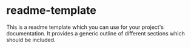 # readme-template
This is a readme template which you can use for your project's documentation. It provides a generic outline of different sections which should be included.
